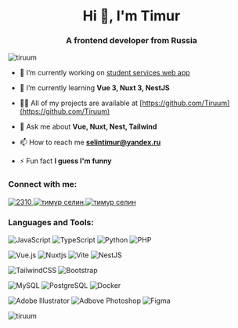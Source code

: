 <h1 align="center">Hi 👋, I'm Timur</h1>
<h3 align="center">A frontend developer from Russia</h3>

<p align="left"> <img src="https://komarev.com/ghpvc/?username=tiruum&label=Profile%20views&color=0e75b6&style=flat" alt="tiruum" /> </p>

- 🔭 I’m currently working on [student services web app](https://github.com/Tiruum/Tiruum.github.io)

- 🌱 I’m currently learning **Vue 3, Nuxt 3, NestJS**

- 👨‍💻 All of my projects are available at [https://github.com/Tiruum](https://github.com/Tiruum)

- 💬 Ask me about **Vue, Nuxt, Nest, Tailwind**

- 📫 How to reach me **selintimur@yandex.ru**

- ⚡ Fun fact **I guess I'm funny**

### Connect with me:
<a href="https://discordapp.com/users/297385196897042432" target="blank">
    <img align="center" src="https://img.shields.io/badge/Discord-7289DA?style=for-the-badge&logo=discord&logoColor=white" alt="2310" />
</a>
<a href="https://www.behance.net/тимур селин" target="blank">
    <img align="center" src="https://img.shields.io/badge/-Behance-blue?style=for-the-badge&logo=behance&logoColor=white" alt="тимур селин" />
</a>
<a href="https://steamcommunity.com/id/tiruum/" target="blank">
    <img align="center" src="https://img.shields.io/badge/Steam-000000?style=for-the-badge&logo=steam&logoColor=white" alt="тимур селин" />
</a>

### Languages and Tools:

![JavaScript](https://img.shields.io/badge/javascript-%23323330.svg?style=for-the-badge&logo=javascript&logoColor=%23F7DF1E) ![TypeScript](https://img.shields.io/badge/typescript-%23007ACC.svg?style=for-the-badge&logo=typescript&logoColor=white) ![Python](https://img.shields.io/badge/Python-14354C?style=for-the-badge&logo=python&logoColor=white) ![PHP](https://img.shields.io/badge/PHP-777BB4?style=for-the-badge&logo=php&logoColor=white)

![Vue.js](https://img.shields.io/badge/vuejs-%2335495e.svg?style=for-the-badge&logo=vuedotjs&logoColor=%234FC08D) ![Nuxtjs](https://img.shields.io/badge/Nuxt-002E3B?style=for-the-badge&logo=nuxtdotjs&logoColor=#00DC82) ![Vite](https://img.shields.io/badge/vite-%23646CFF.svg?style=for-the-badge&logo=vite&logoColor=white) ![NestJS](https://img.shields.io/badge/nestjs-%23E0234E.svg?style=for-the-badge&logo=nestjs&logoColor=white)

![TailwindCSS](https://img.shields.io/badge/tailwindcss-%2338B2AC.svg?style=for-the-badge&logo=tailwind-css&logoColor=white) ![Bootstrap](https://img.shields.io/badge/Bootstrap-563D7C?style=for-the-badge&logo=bootstrap&logoColor=white)

![MySQL](https://img.shields.io/badge/MySQL-00000F?style=for-the-badge&logo=mysql&logoColor=white) ![PostgreSQL](https://img.shields.io/badge/PostgreSQL-316192?style=for-the-badge&logo=postgresql&logoColor=white) ![Docker](https://img.shields.io/badge/docker-%230db7ed.svg?style=for-the-badge&logo=docker&logoColor=white)

![Adobe Illustrator](https://img.shields.io/badge/Adobe%20Illustrator-FF9A00?style=for-the-badge&logo=adobe%20illustrator&logoColor=white) ![Adbove Photoshop](https://img.shields.io/badge/Adobe%20Photoshop-31A8FF?style=for-the-badge&logo=Adobe%20Photoshop&logoColor=black) ![Figma](https://img.shields.io/badge/Figma-F24E1E?style=for-the-badge&logo=figma&logoColor=white)

<img align="left" src="https://github-readme-stats.vercel.app/api/top-langs?username=tiruum&show_icons=true&locale=en&layout=compact" alt="tiruum" />
